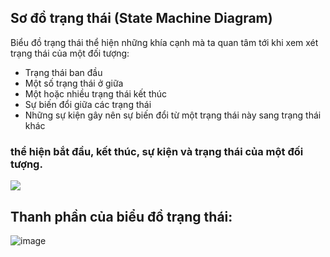 
## Sơ đồ trạng thái (State Machine Diagram)
Biểu đồ trạng thái thể hiện những khía cạnh mà ta quan tâm tới khi xem xét trạng thái của một đối tượng:

- Trạng thái ban đầu
- Một số trạng thái ở giữa
- Một hoặc nhiều trạng thái kết thúc
- Sự biến đổi giữa các trạng thái
- Những sự kiện gây nên sự biến đổi từ một trạng thái này sang trạng thái khác



### thể hiện bắt đầu, kết thúc, sự kiện và trạng thái của một đối tượng.
![](https://voer.edu.vn/file/36163)


## Thanh phần của biểu đồ trạng thái:
![image](https://github.com/hoangtien2k3qx1/Phan-Tich-Thiet-Ke-He-Thong-Thong-Tin/assets/122768076/13b58c48-8df8-475a-812d-0189781b2fe9)



























